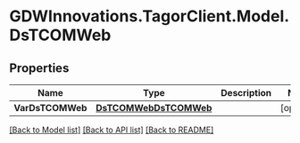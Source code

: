 # GDWInnovations.TagorClient.Model.DsTCOMWeb

## Properties

Name | Type | Description | Notes
------------ | ------------- | ------------- | -------------
**VarDsTCOMWeb** | [**DsTCOMWebDsTCOMWeb**](DsTCOMWebDsTCOMWeb.md) |  | [optional] 

[[Back to Model list]](../README.md#documentation-for-models) [[Back to API list]](../README.md#documentation-for-api-endpoints) [[Back to README]](../README.md)

